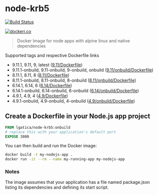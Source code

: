 # node-krb5

[![Build Status](https://travis-ci.org/lgaticaq/node-krb5.svg?branch=master)](https://travis-ci.org/lgaticaq/node-krb5)

[![dockeri.co](http://dockeri.co/image/lgatica/node-krb5)](https://hub.docker.com/r/lgatica/node-krb5/)

> Docker Image for node apps with alpine linux and native dependencies

Supported tags and respective Dockerfile links

- 9.11.1, 9.11, 9, latest ([9.11/Dockerfile](https://github.com/lgaticaq/node-krb5/blob/master/9.11.1/Dockerfile))
- 9.11.1-onbuild, 9.11-onbuild, 9-onbuild, onbuild ([9.11/onbuild/Dockerfile](https://github.com/lgaticaq/node-krb5/blob/master/9.11.1/onbuild/Dockerfile))
- 8.11.1, 8.11, 8 ([8.11/Dockerfile](https://github.com/lgaticaq/node-krb5/blob/master/8.11.1/Dockerfile))
- 8.11.1-onbuild, 8.11-onbuild, 8-onbuild ([8.11/onbuild/Dockerfile](https://github.com/lgaticaq/node-krb5/blob/master/8.11.1/onbuild/Dockerfile))
- 6.14.1, 6.14, 6 ([6.14/Dockerfile](https://github.com/lgaticaq/node-krb5/blob/master/6.14.1/Dockerfile))
- 6.14.1-onbuild, 6.14-onbuild, 6-onbuild ([6.14/onbuild/Dockerfile](https://github.com/lgaticaq/node-krb5/blob/master/6.14.1/onbuild/Dockerfile))
- 4.9.1, 4.9, 4 ([4.9/Dockerfile](https://github.com/lgaticaq/node-krb5/blob/master/4.9.1/Dockerfile))
- 4.9.1-onbuild, 4.9-onbuild, 4-onbuild ([4.9/onbuild/Dockerfile](https://github.com/lgaticaq/node-krb5/blob/master/4.9.1/onbuild/Dockerfile))

## Create a Dockerfile in your Node.js app project
```dockerfile
FROM lgatica/node-krb5:onbuild
# replace this with your application's default port
EXPOSE 3000
```

You can then build and run the Docker image:

```bash
docker build -t my-nodejs-app .
docker run -it --rm --name my-running-app my-nodejs-app
```

### Notes
The image assumes that your application has a file named package.json listing its dependencies and defining its start script.
